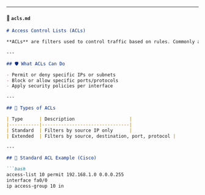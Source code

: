 
---

#### 📄 `acls.md`

```markdown
# Access Control Lists (ACLs)

**ACLs** are filters used to control traffic based on rules. Commonly applied on routers and firewalls.

---

## 🛡️ What ACLs Can Do

- Permit or deny specific IPs or subnets
- Block or allow specific ports/protocols
- Apply security policies per interface

---

## 🔢 Types of ACLs

| Type      | Description                    |
|-----------|--------------------------------|
| Standard  | Filters by source IP only      |
| Extended  | Filters by source, destination, port, protocol |

---

## 🔧 Standard ACL Example (Cisco)

```bash
access-list 10 permit 192.168.1.0 0.0.0.255
interface fa0/0
ip access-group 10 in
